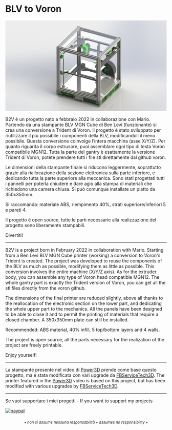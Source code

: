 # BLV to Voron

![1](/image/ass_B2V.jpg)

B2V è un progetto nato a febbraio 2022 in collaborazione con Mario. Partendo da una stampante BLV MGN Cube di Ben Levi (funzionante) si crea una conversione a Trident di Voron. Il progetto è stato sviluppato per riutilizzare il più possibile i componenti della BLV, modificandoli il meno possibile. Questa conversione coinvolge l’intera macchina (asse X/Y/Z). Per quanto riguarda il corpo estrusore, puoi assemblare ogni tipo di testa Voron compatibile MGN12. Tutta la parte del gantry è esattamente la versione Trident di Voron, potete prendere tutti i file stl direttamente dal github voron.

Le dimensioni della stampante finale si riducono leggermente, soprattutto grazie alla riallocazione della sezione elettronica sulla parte inferiore, e dedicando tutta la parte superiore alla meccanica. Sono stati progettati tutti i pannelli per poterla chiudere e dare agio alla stampa di materiali che richiedono una camera chiusa. Si può comunque installate un piatto da 350x350mm. 

Si raccomanda: materiale ABS, riempimento 40%, strati superiore/inferiori 5 e pareti 4. 
 
Il progetto è open source, tutte le parti necessarie alla realizzazione del progetto sono liberamente stampabili.

Divertiti!

---

B2V is a project born in February 2022 in collaboration with Mario. Starting from a Ben Levi BLV MGN Cube printer (working) a conversion to Voron's Trident is created. The project was developed to reuse the components of the BLV as much as possible, modifying them as little as possible. This conversion involves the entire machine (X/Y/Z axis). As for the extruder body, you can assemble any type of Voron head compatible MGN12. The whole gantry part is exactly the Trident version of Voron, you can get all the stl files directly from the voron github. 

The dimensions of the final printer are reduced slightly, above all thanks to the reallocation of the electronic section on the lower part, and dedicating the whole upper part to the mechanics. All the panels have been designed to be able to close it and to permit the printing of materials that require a closed chamber. A 350x350mm plate can still be installed.

Recommended: ABS material, 40% infill, 5 top/bottom layers and 4 walls.
 
The project is open source, all the parts necessary for the realization of the project are freely printable.

Enjoy yourself!

---

La stampante presente nel video di [Power3D](https://www.youtube.com/watch?v=n7MDWOTaD58&t) prende come base questo progetto, ma é stata modificata con vari upgrade da [FBServiceTech3D](https://github.com/FBServiceTech3D). The printer featured in the [Power3D](https://www.youtube.com/watch?v=n7MDWOTaD58&t) video is based on this project, but has been modified with various upgrades by [FBServiceTech3D](https://github.com/FBServiceTech3D).

---

Se vuoi supportare i miei progetti - If you want to support my projects

[![paypal](https://www.paypalobjects.com/en_US/i/btn/btn_donate_LG.gif)](https://www.paypal.com/donate/?business=WEP7ZAT7WRN88&no_recurring=0&currency_code=EUR)  
<p align="center"><sub><em>• non si assume nessuna responsabilità • assumes no responsibility •</em></sub></p>

